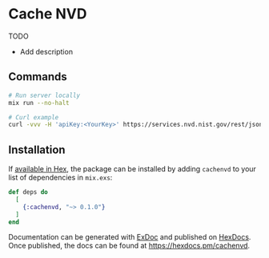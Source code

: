 # Cache NVD

TODO

- Add description

## Commands

```bash
# Run server locally
mix run --no-halt

# Curl example
curl -vvv -H 'apiKey:<YourKey>' https://services.nvd.nist.gov/rest/json/cves/2.0\?cveId\=CVE-2023-4030
```

## Installation

If [available in Hex](https://hex.pm/docs/publish), the package can be installed
by adding `cachenvd` to your list of dependencies in `mix.exs`:

```elixir
def deps do
  [
    {:cachenvd, "~> 0.1.0"}
  ]
end
```

Documentation can be generated with [ExDoc](https://github.com/elixir-lang/ex_doc)
and published on [HexDocs](https://hexdocs.pm). Once published, the docs can
be found at <https://hexdocs.pm/cachenvd>.
